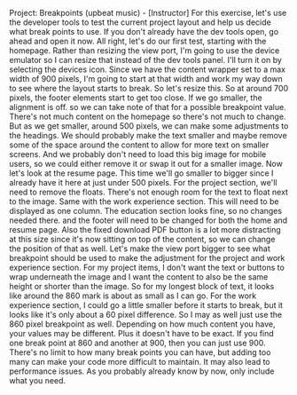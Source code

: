 Project: Breakpoints
(upbeat music) - [Instructor] For this exercise, let's use the developer tools to test the current project layout and help us decide what break points to use. If you don't already have the dev tools open, go ahead and open it now. All right, let's do our first test, starting with the homepage. Rather than resizing the view port, I'm going to use the device emulator so I can resize that instead of the dev tools panel. I'll turn it on by selecting the devices icon. Since we have the content wrapper set to a max width of 900 pixels, I'm going to start at that width and work my way down to see where the layout starts to break. So let's resize this. So at around 700 pixels, the footer elements start to get too close. If we go smaller, the alignment is off. so we can take note of that for a possible breakpoint value. There's not much content on the homepage so there's not much to change. But as we get smaller, around 500 pixels, we can make some adjustments to the headings. We should probably make the text smaller and maybe remove some of the space around the content to allow for more text on smaller screens. And we probably don't need to load this big image for mobile users, so we could either remove it or swap it out for a smaller image. Now let's look at the resume page. This time we'll go smaller to bigger since I already have it here at just under 500 pixels. For the project section, we'll need to remove the floats. There's not enough room for the text to float next to the image. Same with the work experience section. This will need to be displayed as one column. The education section looks fine, so no changes needed there. and the footer will need to be changed for both the home and resume page. Also the fixed download PDF button is a lot more distracting at this size since it's now sitting on top of the content, so we can change the position of that as well. Let's make the view port bigger to see what breakpoint should be used to make the adjustment for the project and work experience section. For my project items, I don't want the text or buttons to wrap underneath the image and I want the content to also be the same height or shorter than the image. So for my longest block of text, it looks like around the 860 mark is about as small as I can go. For the work experience section, I could go a little smaller before it starts to break, but it looks like it's only about a 60 pixel difference. So I may as well just use the 860 pixel breakpoint as well. Depending on how much content you have, your values may be different. Plus it doesn't have to be exact. If you find one break point at 860 and another at 900, then you can just use 900. There's no limit to how many break points you can have, but adding too many can make your code more difficult to maintain. It may also lead to performance issues. As you probably already know by now, only include what you need.